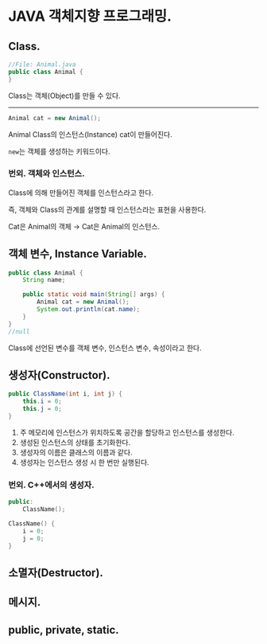 # JAVA 객체지향 프로그래밍.

## Class.

```java
//File: Animal.java
public class Animal {
}
```

Class는 객체(Object)를 만들 수 있다.

---

```java
Animal cat = new Animal();
```

Animal Class의 인스턴스(Instance) cat이 만들어진다.

`new`는 객체를 생성하는 키워드이다.

### 번외. 객체와 인스턴스.
Class에 의해 만들어진 객체를 인스턴스라고 한다.

즉, 객체와 Class의 관계를 설명할 때 인스턴스라는 표현을 사용한다.

Cat은 Animal의 객체 → Cat은 Animal의 인스턴스.

## 객체 변수, Instance Variable.

```java
public class Animal {
	String name;

	public static void main(String[] args) {
		Animal cat = new Animal();
		System.out.println(cat.name);
	}
}
//null
```

Class에 선언된 변수를 객체 변수, 인스턴스 변수, 속성이라고 한다.

## 생성자(Constructor).
```java
public ClassName(int i, int j) {
	this.i = 0;
	this.j = 0;
}
```

1. 주 메모리에 인스턴스가 위치하도록 공간을 할당하고 인스턴스를 생성한다.
2. 생성된 인스턴스의 상태를 초기화한다.
3. 생성자의 이름은 클래스의 이름과 같다.
4. 생성자는 인스턴스 생성 시 한 번만 실행된다.

### 번외. C++에서의 생성자.
```cpp
public:
	ClassName();
```

```cpp
ClassName() {
	i = 0;
	j = 0;
}
```

## 소멸자(Destructor).

## 메시지.

## public, private, static.